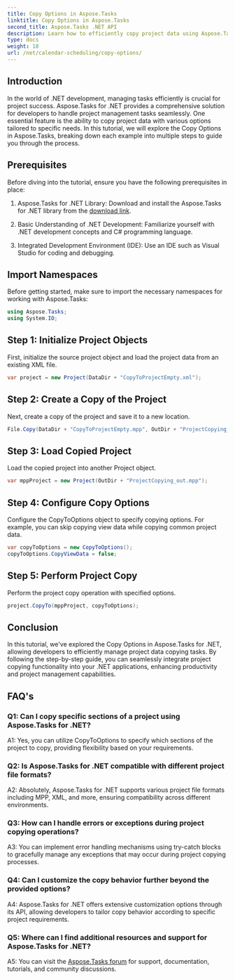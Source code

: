 ```yaml
---
title: Copy Options in Aspose.Tasks
linktitle: Copy Options in Aspose.Tasks
second_title: Aspose.Tasks .NET API
description: Learn how to efficiently copy project data using Aspose.Tasks for .NET. Enhance your .NET applications with powerful project management capabilities.
type: docs
weight: 18
url: /net/calendar-scheduling/copy-options/
---
```

## Introduction

In the world of .NET development, managing tasks efficiently is crucial for project success. Aspose.Tasks for .NET provides a comprehensive solution for developers to handle project management tasks seamlessly. One essential feature is the ability to copy project data with various options tailored to specific needs. In this tutorial, we will explore the Copy Options in Aspose.Tasks, breaking down each example into multiple steps to guide you through the process.

## Prerequisites

Before diving into the tutorial, ensure you have the following prerequisites in place:

1. Aspose.Tasks for .NET Library: Download and install the Aspose.Tasks for .NET library from the [download link](https://releases.aspose.com/tasks/net/).
   
2. Basic Understanding of .NET Development: Familiarize yourself with .NET development concepts and C# programming language.

3. Integrated Development Environment (IDE): Use an IDE such as Visual Studio for coding and debugging.

## Import Namespaces

Before getting started, make sure to import the necessary namespaces for working with Aspose.Tasks:

```csharp
using Aspose.Tasks;
using System.IO;


```

## Step 1: Initialize Project Objects

First, initialize the source project object and load the project data from an existing XML file.

```csharp
var project = new Project(DataDir + "CopyToProjectEmpty.xml");
```

## Step 2: Create a Copy of the Project

Next, create a copy of the project and save it to a new location.

```csharp
File.Copy(DataDir + "CopyToProjectEmpty.mpp", OutDir + "ProjectCopying_out.mpp", true);
```

## Step 3: Load Copied Project

Load the copied project into another Project object.

```csharp
var mppProject = new Project(OutDir + "ProjectCopying_out.mpp");
```

## Step 4: Configure Copy Options

Configure the CopyToOptions object to specify copying options. For example, you can skip copying view data while copying common project data.

```csharp
var copyToOptions = new CopyToOptions();
copyToOptions.CopyViewData = false;
```

## Step 5: Perform Project Copy

Perform the project copy operation with specified options.

```csharp
project.CopyTo(mppProject, copyToOptions);
```

## Conclusion

In this tutorial, we've explored the Copy Options in Aspose.Tasks for .NET, allowing developers to efficiently manage project data copying tasks. By following the step-by-step guide, you can seamlessly integrate project copying functionality into your .NET applications, enhancing productivity and project management capabilities.

## FAQ's

### Q1: Can I copy specific sections of a project using Aspose.Tasks for .NET?

A1: Yes, you can utilize CopyToOptions to specify which sections of the project to copy, providing flexibility based on your requirements.

### Q2: Is Aspose.Tasks for .NET compatible with different project file formats?

A2: Absolutely, Aspose.Tasks for .NET supports various project file formats including MPP, XML, and more, ensuring compatibility across different environments.

### Q3: How can I handle errors or exceptions during project copying operations?

A3: You can implement error handling mechanisms using try-catch blocks to gracefully manage any exceptions that may occur during project copying processes.

### Q4: Can I customize the copy behavior further beyond the provided options?

A4: Aspose.Tasks for .NET offers extensive customization options through its API, allowing developers to tailor copy behavior according to specific project requirements.

### Q5: Where can I find additional resources and support for Aspose.Tasks for .NET?

A5: You can visit the [Aspose.Tasks forum](https://forum.aspose.com/c/tasks/15) for support, documentation, tutorials, and community discussions.
